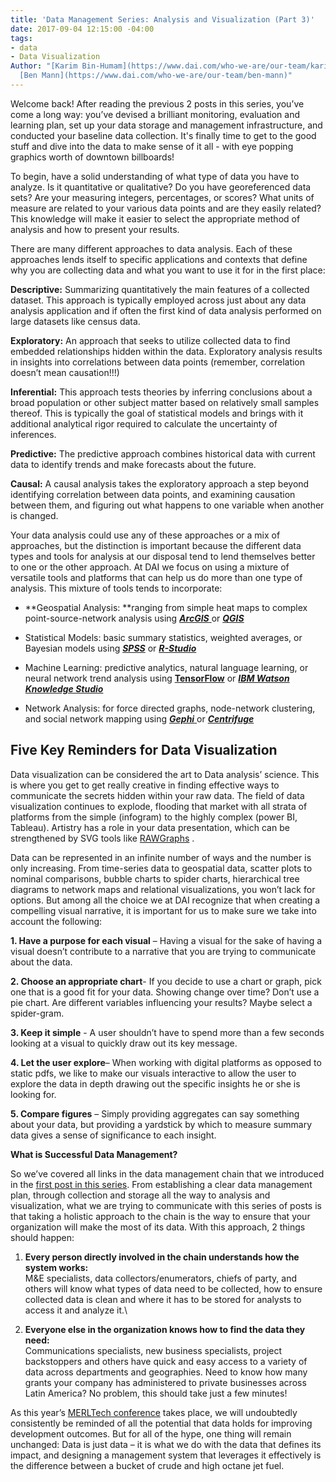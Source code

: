 ```yaml
---
title: 'Data Management Series: Analysis and Visualization (Part 3)'
date: 2017-09-04 12:15:00 -04:00
tags:
- data
- Data Visualization
Author: "[Karim Bin-Humam](https://www.dai.com/who-we-are/our-team/karim-bin-humam);
  [Ben Mann](https://www.dai.com/who-we-are/our-team/ben-mann)"
---
```


Welcome back! After reading the previous 2 posts in this series, you’ve come a long way: you’ve devised a brilliant monitoring, evaluation and learning plan, set up your data storage and management infrastructure, and conducted your baseline data collection. It's finally time to get to the good stuff and dive into the data to make sense of it all - with eye popping graphics worth of downtown billboards!

<!--more-->

To begin, have a solid understanding of what type of data you have to analyze. Is it quantitative or qualitative? Do you have georeferenced data sets? Are your measuring integers, percentages, or scores? What units of measure are related to your various data points and are they easily related? This knowledge will make it easier to select the appropriate method of analysis and how to present your results.

There are many different approaches to data analysis. Each of these approaches lends itself to specific applications and contexts that define why you are collecting data and what you want to use it for in the first place:

**Descriptive:** Summarizing quantitatively the main features of a collected dataset. This approach is typically employed across just about any data analysis application and if often the first kind of data analysis performed on large datasets like census data.

**Exploratory:** An approach that seeks to utilize collected data to find embedded relationships hidden within the data. Exploratory analysis results in insights into correlations between data points (remember, correlation doesn’t mean causation!!!)

**Inferential:** This approach tests theories by inferring conclusions about a broad population or other subject matter based on relatively small samples thereof. This is typically the goal of statistical models and brings with it additional analytical rigor required to calculate the uncertainty of inferences.

**Predictive:** The predictive approach combines historical data with current data to identify trends and make forecasts about the future.

**Causal:** A causal analysis takes the exploratory approach a step beyond identifying correlation between data points, and examining causation between them, and figuring out what happens to one variable when another is changed.

Your data analysis could use any of these approaches or a mix of approaches, but the distinction is important because the different data types and tools for analysis at our disposal tend to lend themselves better to one or the other approach. At DAI we focus on using a mixture of versatile tools and platforms that can help us do more than one type of analysis. This mixture of tools tends to incorporate:

* \*\*Geospatial Analysis: \*\*ranging from simple heat maps to complex point-source-network analysis using ***[ArcGIS](http://www.arcgis.com/features/index.html)***[ ](http://www.arcgis.com/features/index.html)or ***[QGIS](https://dai-global-digital.com/open-source-series-spatial-analysis-with-qgis.html)***

* Statistical Models: basic summary statistics, weighted averages, or Bayesian models using ***[SPSS](https://www.ibm.com/analytics/us/en/technology/spss/)*** or ***[R-Studio](https://www.rstudio.com/)***

* Machine Learning: predictive analytics, natural language learning, or neural network trend analysis using **[TensorFlow](https://www.tensorflow.org/)** or ***[IBM Watson Knowledge Studio](https://www.ibm.com/watson/)***

* Network Analysis: for force directed graphs, node-network clustering, and social network mapping using ***[Gephi](https://gephi.org/)***[ ](https://gephi.org/)or ***[Centrifuge](http://centrifugesystems.com/)***

## Five Key Reminders for Data Visualization

Data visualization can be considered the art to Data analysis’ science. This is where you get to get really creative in finding effective ways to communicate the secrets hidden within your raw data. The field of data visualization continues to explode, flooding that market with all strata of platforms from the simple (infogram) to the highly complex (power BI, Tableau). Artistry has a role in your data presentation, which can be strengthened by SVG tools like [RAWGraphs](http://rawgraphs.io/) .

Data can be represented in an infinite number of ways and the number is only increasing. From time-series data to geospatial data, scatter plots to nominal comparisons, bubble charts to spider charts, hierarchical tree diagrams to network maps and relational visualizations, you won’t lack for options. But among all the choice we at DAI recognize that when creating a compelling visual narrative, it is important for us to make sure we take into account the following:

**1. Have a purpose for each visual** – Having a visual for the sake of having a visual doesn’t contribute to a narrative that you are trying to communicate about the data.

**2. Choose an appropriate chart**- If you decide to use a chart or graph, pick one that is a good fit for your data. Showing change over time? Don’t use a pie chart. Are different variables influencing your results? Maybe select a spider-gram.

**3. Keep it simple** - A user shouldn’t have to spend more than a few seconds looking at a visual to quickly draw out its key message.

**4. Let the user explore**– When working with digital platforms as opposed to static pdfs, we like to make our visuals interactive to allow the user to explore the data in depth drawing out the specific insights he or she is looking for.

**5. Compare figures** – Simply providing aggregates can say something about your data, but providing a yardstick by which to measure summary data gives a sense of significance to each insight.

**What is Successful Data Management?**

So we’ve covered all links in the data management chain that we introduced in the [first post in this series](https://dai-global-digital.com/data-management-series-planning-and-collecting-part-1.html). From establishing a clear data management plan, through collection and storage all the way to analysis and visualization, what we are trying to communicate with this series of posts is that taking a holistic approach to the chain is the way to ensure that your organization will make the most of its data. With this approach, 2 things should happen:

1. **Every person directly involved in the chain understands how the system works:**\
   M&E specialists, data collectors/enumerators, chiefs of party, and others will know what types of data need to be collected, how to ensure collected data is clean and where it has to be stored for analysts to access it and analyze it.\\

2. **Everyone else in the organization knows how to find the data they need:**\
   Communications specialists, new business specialists, project backstoppers and others have quick and easy access to a variety of data across departments and geographies. Need to know how many grants your company has administered to private businesses across Latin America? No problem, this should take just a few minutes!

As this year’s [MERLTech conference](http://merltech.org/) takes place, we will undoubtedly consistently be reminded of all the potential that data holds for improving development outcomes. But for all of the hype, one thing will remain unchanged: Data is just data – it is what we do with the data that defines its impact, and designing a management system that leverages it effectively is the difference between a bucket of crude and high octane jet fuel.